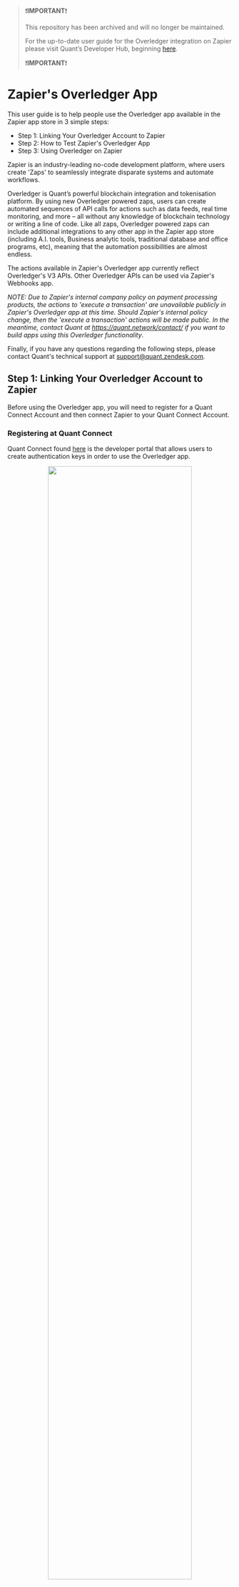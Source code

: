 > ❗**IMPORTANT**❗
>
> This repository has been archived and will no longer be maintained.
>
> For the up-to-date user guide for the Overledger integration on Zapier please visit Quant’s Developer Hub, beginning [here](https://developers.quant.network/docs/zapier).
>
> ❗**IMPORTANT**❗

# Zapier's Overledger App

This user guide is to help people use the Overledger app available in the Zapier app store in 3 simple steps:

- Step 1: Linking Your Overledger Account to Zapier
- Step 2: How to Test Zapier's Overledger App
- Step 3: Using Overledger on Zapier

Zapier is an industry-leading no-code development platform, where users create 'Zaps' to seamlessly integrate disparate systems and automate workflows.

Overledger is Quant’s powerful blockchain integration and tokenisation platform. By using new Overledger powered zaps, users can create automated sequences of API calls for actions such as data feeds, real time monitoring, and more – all without any knowledge of blockchain technology or writing a line of code. Like all zaps, Overledger powered zaps can include additional integrations to any other app in the Zapier app store (including A.I. tools, Business analytic tools, traditional database and office programs, etc), meaning that the automation possibilities are almost endless.

The actions available in Zapier's Overledger app currently reflect Overledger's V3 APIs. Other Overledger APIs can be used via Zapier's Webhooks app. 

*NOTE: Due to Zapier's internal company policy on payment processing products, the actions to 'execute a transaction' are unavailable publicly in Zapier's Overledger app at this time. Should Zapier's internal policy change, then the 'execute a transaction' actions will be made public. In the meantime, contact Quant at https://quant.network/contact/ if you want to build apps using this Overledger functionality*.

Finally, if you have any questions regarding the following steps, please contact Quant's technical support at support@quant.zendesk.com.


## Step 1: Linking Your Overledger Account to Zapier

Before using the Overledger app, you will need to register for a Quant Connect Account and then connect Zapier to your Quant Connect Account.

### Registering at Quant Connect

Quant Connect found [here](https://connect.quant.network/login) is the developer portal that allows users to create authentication keys in order to use the Overledger app. 

<p align="center" width="100%">
    <img src="./images/login.png" width=80% height=80%>
</p>

Your first step will be to click on the 'setup an account' link, directing you [here](https://connect.quant.network/register). Then you will need to follow the steps displayed on screen. 

### Creating an Application

Once registered, you will need to create an application in order to access the authentication keys to use in Zapier. To create an application, browse to the [My Applications section](https://connect.quant.network/my-applications/) seen below:

<p align="center" width="100%">
    <img src="./images/my-applications.png" width=80% height=80%>
</p>

Now click on the orange cross button on the top right of the screen in order to add a new application. After which you will be presented with the following screen:

<p align="center" width="100%">
    <img src="./images/registerApplication1.png" width=80% height=80%>
</p>

Enter your application name and be sure to enable your application for testnet signing by ticking the 'Enable testnet signing' box. Next select the networks that this application will be associated with, e.g.:

*Note that for free trial accounts, you will currently be allowed to access 2 test blockchain networks*.

<p align="center" width="100%">
    <img src="./images/registerApplication2.png" width=80% height=80%>
</p>

You will then be presented with your application details that have been generated and added to your Quant Connect account, like so:

<p align="center" width="100%">
    <img src="./images/applicationKeys.png" width=80% height=80%>
</p>

The `clientId`, `clientSecret`, `transaction signing key id` and `transaction signing name` are all important information that you will use in Zapier at different points. More specifically `clientId` and `clientSecret` are your Overledger Platform authentication keys, whereas `transaction signing key id` is your blockchain account for all of your selected blockchain networks and `transaction signing name` is required for the 'Sign Transaction' and 'Prepare, Sign and Execute a Smart Contract Transaction' actions in the Overledger Platform app.

*Note 1: The `clientSecret` is of course meant to be secret information. If it has been exposed, consider this application compromised and therefore do not continue to use it.*

*Note 2: You can access your application details at any time by clicking on the eye icon under actions on the My Applications screen:*

<p align="center" width="100%">
    <img src="./images/applicationActions.png" width=20% height=20%>
</p>

*Note 3: You will need to fund the key generated in your application with some testnet currency before you can sign transactions in through Overledger. To do so, copy the `transaction signing key id` and head over to any faucet compatible with your chosen network to receive tokens. Faucets are discussed in Step 2 below.*

### Adding Authentication Details into Zapier

Now that you have a `clientId` and a `clientSecret` from Quant Connect, we can add them into Zapier in order to establish an authenticated connection to the Overledger Platform.

To do so, browse to the 'your apps' section of your Zapier account [here](https://zapier.com/app/connections).

<p align="center" width="100%">
    <img src="./images/ZapierApps.png" width=20% height=20%>
</p>

Then click on the '+ Add Connection' button:

<p align="center" width="100%">
    <img src="./images/AddConnection.png" width=60% height=60%>
</p>

Search for Overledger in the pop up box:

<p align="center" width="100%">
    <img src="./images/overledgerConnection.png" width=40% height=40%>
</p>

Now in the new screen, add the `clientId` and `clientSecret` parameters from the application you just created in Quant Connect:

<p align="center" width="100%">
    <img src="./images/clientIdAndSecret.png" width=60% height=60%>
</p>

Once complete, when you return to the 'your apps' section of your Zapier account, you will see that the 'Overledger Platform' has been added and the `clientId` you entered is available, like so:

<p align="center" width="100%">
    <img src="./images/newConnection.png" width=60% height=60%>
</p>

Now you are ready to start creating Overledger powered Zaps!


## Step 2: How to Test Zapier's Overledger App

Before we go into the specifics of the Overledger Zapier App, we provide the following information for all of the available blockchain networks, so that you can perform accurate testing:

- **Block Explorer**: How to browse the transactions for this blockchain network via a user interface.
- **Faucet**: How to get free testnet tokens for a test network. You need to receive test tokens in order to perform transactions on a test network. Note these are not available for main networks, because you will need to buy tokens from an exchange in order to transact. 
- **Example Smart Contracts**: Where to find example smart contracts deployed on a test network that can be used for easy Zapier action and trigger testing. This is not available for main networks as you can deploy your own smart contracts after testing them on one of our available test networks.

### Ethereum Sepolia Testnet

#### Block Explorers

- [Etherscan](https://sepolia.etherscan.io/).

#### Faucets

- [Chainstack Faucet](https://faucet.chainstack.com/sepolia-testnet-faucet) (only provides tokens to an account holding real ETH)
- [Alchemy Faucet](https://sepoliafaucet.com/)  (only provides tokens to an account holding real ETH)
- [Infura Faucet](https://www.infura.io/faucet/sepolia)
- [QuickNode Faucet](https://faucet.quicknode.com/ethereum/sepolia) (only provides tokens to an account holding real ETH)

#### Example Contracts

- Contract for General Function Testing: [0x3a637d769ed8530b483eeae70923d73dbad916c6](https://sepolia.etherscan.io/address/0x3a637d769ed8530b483eeae70923d73dbad916c6#code).
- Contract for Basic Parameter Type Testing: [0x0b13ce1dc7e2f04494e0d0a6b48d63641397e8eb](https://sepolia.etherscan.io/address/0x0b13ce1dc7e2f04494e0d0a6b48d63641397e8eb#code)
- Contract for Basic Parameter Type Event Testing: [0xeae97f80c62a8cf1ab4953e1ea85fb0c34d302c5](https://sepolia.etherscan.io/address/0xeae97f80c62a8cf1ab4953e1ea85fb0c34d302c5#code).

### Ethereum Goerli Testnet

#### Block Explorers

- [Etherscan](https://goerli.etherscan.io/).
  
#### Faucets

- [Chainstack Faucet](https://faucet.chainstack.com/goerli-testnet-faucet) 
- [Alchemy Faucet](https://goerlifaucet.com/) (only provides tokens to an account holding real ETH)
- [QuickNode Faucet](https://faucet.quicknode.com/ethereum/goerli/) (only provides tokens to an account holding real ETH)

#### Example Contracts

- Contract for General Function Testing: [0x3a637d769ed8530b483eeae70923d73dbad916c6](https://goerli.etherscan.io/address/0x3a637d769ed8530b483eeae70923d73dbad916c6#code).
- Contract for Basic Parameter Type Testing: [0x09ee73d29af30aaf6399b1c37c59e58e6406cdd6](https://goerli.etherscan.io/address/0x09ee73d29af30aaf6399b1c37c59e58e6406cdd6#code).
- Contract for Basic Parameter Type Event Testing: [0x0234c2a616e7a26cfd92b92b66324ad168794396](https://goerli.etherscan.io/address/0x0234c2a616e7a26cfd92b92b66324ad168794396#code).

### Polygon Mumbai Testnet

#### Block Explorers

- [Polygonscan](https://mumbai.polygonscan.com/).

#### Faucets

- [Polygon Faucet](https://faucet.polygon.technology/)
- [Alchemy Faucet](https://mumbaifaucet.com/)

#### Example Contracts

- Contract for General Function Testing: [0x59b01303288151bcaa11764309860e6dd99fce58](https://mumbai.polygonscan.com/address/0x59b01303288151bcaa11764309860e6dd99fce58#code).
- Contract for Basic Parameter Type Testing: [0xf246E076F6E3a172f66c02d3b300fc4F3B14b6e5](https://mumbai.polygonscan.com/address/0xf246E076F6E3a172f66c02d3b300fc4F3B14b6e5#code).
- Contract for Basic Parameter Type Event Testing: [0x8590d37d55049de2555f0f9541325e7fe6b19b17](https://mumbai.polygonscan.com/address/0x8590d37d55049de2555f0f9541325e7fe6b19b17#code).

### Avalanche Fuji Testnet

#### Block Explorers

- [Snowtrace.dev](https://snowtrace.dev/).
- [Snowtrace.io](https://testnet.snowtrace.io/).

#### Faucets

- [Avalanche Faucet](https://core.app/tools/testnet-faucet)

### Example Contracts

- Contract for General Function Testing: [0x31840eb575e09b8724e7da13184b420692435415](https://testnet.snowtrace.io/address/0x31840eb575e09b8724e7da13184b420692435415#code).
- Contract for Basic Parameter Type Testing: [0x0234c2a616e7a26cfd92b92b66324ad168794396](https://testnet.snowtrace.io/address/0x0234c2a616e7a26cfd92b92b66324ad168794396#code).
- Contract for Basic Parameter Type Event Testing: [0x59b01303288151bcaa11764309860e6dd99fce58](https://testnet.snowtrace.io/address/0x59b01303288151bcaa11764309860e6dd99fce58#code).

### Xdc Apothem Testnet

#### Block Explorers

- [Blocksscan](https://apothem.blocksscan.io/).
  
#### Faucets

- [XDC Network Faucet](https://faucet.apothem.network/)

#### Example Contracts

- Contract for General Function Testing: [xdc9fa4c0d6c830c6807ad18258d3ea20a363811991](https://apothem.xinfinscan.com/address/xdc9fa4c0d6c830c6807ad18258d3ea20a363811991#readContract)
- Contract for Basic Parameter Type Testing: [xdc6f91da0d3819710e49544c595d5b0544e5338837](https://apothem.blocksscan.io/address/xdc6f91da0d3819710e49544c595d5b0544e5338837#readContract).
- Contract for Basic Parameter Type Event Testing: [xdc014113d78cde64dcf73d2717b5b2249279f1b4d5](https://apothem.blocksscan.io/address/xdc014113d78cde64dcf73d2717b5b2249279f1b4d5#readContract).

### Ethereum Mainnet

#### Block Explorers

- [Etherscan](https://etherscan.io/).

### Polygon Mainnet

#### Block Explorers

- [Polygonscan](https://polygonscan.com/).

### Avalanche C-Chain Mainnet

#### Block Explorers

- [Snowtrace.dev](https://snowtrace.dev/).
- [Snowtrace.io](https://snowtrace.io/).

### XDC Network Mainnet

#### Block Explorers

- [Blocksscan](https://explorer.xinfin.network/).

## Step 3: Using Overledger on Zapier

A quick-start guide to using Zapier can be found [here](https://zapier.com/resources/guides/quick-start). 

The Overledger App on Zapier has available triggers and actions.

All of the triggers and actions fall into two main categories:

1. Reading Data: Overledger allows data to be read from the blockchain. Currently, in the Zapier Overledger app, users can read data from specific smart contract functions.
2. Monitoring Data: Overledger allows for the possibility to monitor either (a) smart contracts for event firings; or (b) blockchain accounts for when a transaction is sent to or from a particular address. In the Zapier Overledger app, users can create, read, update, and delete webhooks monitoring both smart contracts and blockchain accounts.

All of these categories of functionality share consistent input fields as well as having some additional bespoke fields, both of which will be discussed over the next few subsections. 

### Available Overledger Instance, Technology and Network Combinations

Each Zapier Overledger trigger and action requires you to define the Overledger Instance, the Blockchain Technology, and the Blockchain Network to interact with.

The currently available options on Zapier are listed in the following table:

| Overledger Instance | Technology | Network |
| ----------- | ----------- | ----------- |
| Sandbox | ethereum | ethereum sepolia testnet |
| Sandbox | ethereum | ethereum goerli testnet |
| Sandbox | ethereum | polygon mumbai testnet |
| Sandbox | ethereum | avalanche fuji testnet |
| Sandbox | ethereum | xdc apothem testnet |
| Production | ethereum | ethereum mainnet |
| Production | ethereum | polygon mainnet |
| Production | ethereum | avalanche c-chain mainnet |
| Production | ethereum | 	xdc network mainnet |

As you can see, the `Sandbox` Overledger instance allows you to connect to test blockchain `networks` (which hold no real-world value tokens), whereas the Production Overledger instance allows you to connect to the main blockchain networks (which hold tokens with a real value).

Also note that currently, Zapier only supports the Ethereum blockchain `technology`. In the future additional technologies can be added to the Zapier integration if required. Contact [Quant](https://quant.network/) if you have any questions regarding this.


### Reading Data from a Blockchain

Reading data from a blockchain can be completed in one Zapier action in the Overledger app, called `Read a Smart Contract Function`.

Once you have selected this action and your Overledger Platform account (which you setup in Step 1 above), you should fill in the action input fields, which we break down into the following points below:

1. Select the Overledger Instance, Technology and Network

The possible options are listed above.

*In the following examples, we will be using the `Sandbox` Overledger Instance with the `ethereum` Technology and the `polygon Mumbai testnet` network.*

2. Select the Smart Contract Identifier

Overledger requires you to define the specific identifier of the smart contract you want to read from. For Ethereum technologies, this identifier is equal to the contract's address.

For testing, you can use the example smart contract identifiers found [here](##smart-contract-addresses).

*In the following examples, we will be using the 'Basic Parameter Type Testing Contract' deployed on the polygon mumbai network at this address [0xf246E076F6E3a172f66c02d3b300fc4F3B14b6e5](https://mumbai.polygonscan.com/address/0xf246E076F6E3a172f66c02d3b300fc4F3B14b6e5#code). Therefore the smart contract identifier of this smart contract is `0xf246E076F6E3a172f66c02d3b300fc4F3B14b6e5`.*

3. Select the Function Name

Overledger requires you to define the specific name of the smart contract function you want to read. 

You will have to look at the smart contract code to understand the functions available for this contract. Potentially you will have the code available to you locally. Or you will need to go to a block explorer and search for that particular contract identifier and look at the code in the block explorer - if it is available. Smart contract code might not have been uploaded to a block explorer as this is a manual and optional process conducted by the creator of the smart contract.

*For example, we can see in the polygonscan block explorer [here](https://mumbai.polygonscan.com/address/0xf246E076F6E3a172f66c02d3b300fc4F3B14b6e5#readContract), that possible read function names include: (a) `number`; (b) `readOneAInputOneAOutput`; (c) `readOneUIInputsTwoUIOutputOneTwoEight`; (d) `readTwoSInputsOneSOutput`; and (e) `readTwoUIInputsTwoUIOutputs`.*

4. Understand the Function's Input and Output Parameters

Overledger requires you to define the input and output parameters of the smart contract function you want to read from. 

Each input parameter needs a `type` and `value` parameter. Whereas each output parameter requires a `type` parameter. 
 
For each Ethereum technology based network, Overledger supports the core Solidity Types described [here](https://docs.soliditylang.org/en/latest/types.html). They are as follows: 
- Basic Types: `uint`, `int`, `string`, `address`, `bool`, `bytes`, any of the following `{uint8,uint16,...,uint248,uint256}` and any of the following `{bytes1,bytes2,...bytes31,bytes32}`
- Dynamic Array Types: `uint[]`,`int[]`,`string[]`,`address[]`,`bool[]`, `bytes[]`, any of the following `{uint8[],uint16[],...,uint248[],uint256[]}` and any of the following `{bytes1[],bytes2[],...bytes31[],bytes32[]}`
- Fixed Array Types: `uint[X]`,`int[X]`,`string[X]`,`address[X]`,`bool[X]`,`bytes[X]`, any of the following `{uint8[X],uint16[X],...,uint248[X],uint256[X]}` and any of the following `{bytes1[X],bytes2[X],...bytes31[X],bytes32[X]}`, where `X` is an unsigned integer.
  
*For example, we can see in the polygonscan block explorer [here](https://mumbai.polygonscan.com/address/0xf246E076F6E3a172f66c02d3b300fc4F3B14b6e5#readContract), that possible read function options include: (a) the `number` function - requiring no inputs and one `uint256` type output; (b) the `readOneAInputOneAOutput` function - requiring one `address` type input and one `address` type output; (c) the `readOneUIInputsTwoUIOutputOneTwoEight` function - requiring one `uint128` type input and two `uint128` type outputs; (d) the `readTwoSInputsOneSOutput` function - requiring two `string` type inputs and one `string` type output; and (e) the `readTwoUIInputsTwoUIOutputs` function - requiring two `uint` type inputs and two `uint` type outputs.*

5. Example Request and Responses

This Zapier Overledger action relates to the Overledger Platform API found [here](https://docs.overledger.io/V3.0.0/tag/Create-A-Smart-Contract-Read-Transaction).

Note that the contract used for testing is a simple one where all the read functions have very basic functionality - to return the same value as given in the input.

*For our Zapier examples we present the following screenshots*:

(a) number - requiring no inputs and one `uint256` type output. Input Fields example:

<p align="center" width="100%">
    <img src="./images/ZeroInputsOneOutputRequest.png" width=40% height=40%>
</p>

(a) number - requiring no inputs and one `uint256` type output. Response body example:

<p align="center" width="100%">
    <img src="./images/ZeroInputsOneOutputResponse.png" width=40% height=40%>
</p>

(b) readOneAInputOneAOutput - requiring one `address` type input and one `address` type output. Input Fields example:

<p align="center" width="100%">
    <img src="./images/OneInputOneOutputRequest.png" width=40% height=40%>
</p>

(b) readOneAInputOneAOutput - requiring one `address` type input and one `address` type output. Response body example:

<p align="center" width="100%">
    <img src="./images/OneInputOneOutputResponse.png" width=40% height=40%>
</p>

(c) readOneUIInputsTwoUIOutputOneTwoEight - requiring one `uint128` type input and two `uint128` type outputs. Input Fields example:

<p align="center" width="100%">
    <img src="./images/OneInputTwoOutputsRequest.png" width=40% height=40%>
</p>

(c) readOneUIInputsTwoUIOutputOneTwoEight - requiring one `uint128` type input and two `uint128` type outputs. Response body example:

<p align="center" width="100%">
    <img src="./images/OneInputTwoOutputsResponse.png" width=40% height=40%>
</p>

(d) readTwoSInputsOneSOutput - requiring two `string` type inputs and one `string` type output. Input Fields example:

<p align="center" width="100%">
    <img src="./images/TwoInputsOneOutputRequest.png" width=40% height=40%>
</p>

(d) readTwoSInputsOneSOutput - requiring two `string` type inputs and one `string` type output. Response body example:

<p align="center" width="100%">
    <img src="./images/TwoInputsOneOutputResponse.png" width=40% height=40%>
</p>

(e) readTwoUIInputsTwoUIOutputs - requiring two `uint` type inputs and two `uint` type outputs. Input Fields example:

<p align="center" width="100%">
    <img src="./images/TwoInputsTwoOutputsRequest.png" width=40% height=40%>
</p>

(e) readTwoUIInputsTwoUIOutputs - requiring two `uint` type inputs and two `uint` type outputs. Response body example:

<p align="center" width="100%">
    <img src="./images/TwoInputsTwoOutputsResponse.png" width=40% height=40%>
</p>


### Monitoring Data on a Blockchain

Registering to monitor a smart contract or blockchain account can be completed in one Zapier action, called `Create a Webhook` in the Overledger app.

Once you have selected this action and your Overledger account (which you setup in Step 1 above), you should fill in the action input fields, which we break down into the following points below:

1. Select the Overledger Instance, Technology and Network

The possible options are listed above.

2. Select the Webhook Type and Address

Overledger requires you to define the specific webhook type and the address. Overledger supports two types of webhooks:

- Account: Monitoring transactions sent to or from a particular address.
- Smart Contract: Monitoring events fired (emitted) from a smart contract.

You should select the webhook type you prefer and then input the address, which will be equal to the smart contract identifier, should you want to monitor a particular smart contract.

For testing, you can use the example smart contract identifiers found [here](##smart-contract-addresses).

*In the following examples, for the smart contract monitoring testing we will be using the 'Basic Parameter Type Event Testing Contract' deployed on the polygon mumbai network at this address [0x8590d37d55049de2555f0f9541325e7fe6b19b17](https://mumbai.polygonscan.com/address/0x8590d37d55049de2555f0f9541325e7fe6b19b17#code). Therefore the smart contract identifier of this smart contract is `0x8590d37d55049de2555f0f9541325e7fe6b19b17`. Whereas for the account testing, we will be using the non-smart contract account at this address[0x1789d90438333751fdcca0d03d8952168b99ef02](https://mumbai.polygonscan.com/address/0x1789d90438333751fdcca0d03d8952168b99ef02), Therefore the identifier of this account is `0x1789d90438333751fdcca0d03d8952168b99ef02`*
  
3. Example Request and Responses

This Zapier Overledger action relates to the two different Overledger APIs found [here](https://docs.overledger.io/V3.0.0/tag/Create-Webhook-for-Smart-Contract-Events) (for the smart contract webhook type) and [here](https://docs.overledger.io/V3.0.0/tag/Create-Webhook-for-Account-Updates) for the account webhook type.

*For our Zapier examples we present the following screenshots*:

(i) Create a smart contract webhook. Input Fields:

<p align="center" width="100%">
    <img src="./images/createWebhookSmartContractRequest.png" width=40% height=40%>
</p>

(i) Create a smart contract webhook. Response body:

<p align="center" width="100%">
    <img src="./images/createWebhookSmartContractResponse.png" width=40% height=40%>
</p>

(ii) Create an account webhook. Input Fields:

<p align="center" width="100%">
    <img src="./images/createWebhookAccountRequest.png" width=40% height=40%>
</p>

(ii) Create an account webhook. Response body:

<p align="center" width="100%">
    <img src="./images/createWebhookAccountResponse.png" width=40% height=40%>
</p>


4. Await callback data

Once the monitoring has been setup, Overledger will serve data as and when it occurs. To trigger this process a transaction will have to be sent to the monitored address (for the account webhook type to fire), and additionally this transaction will have to trigger a smart contract event (for the smart contract webhook type to fire).

*For our Zapier examples we present the following example data*:

(i) Create a smart contract webhook. callback data:

The following is example callback data received for an example webhookId when a smart contract emits an event.
```
{
  "type": "smartContractEvent",
  "webhookId": "6c964253-4b10-43a5-a812-9b30e92275a3",
  "location": {
    "technology": "ethereum",
    "network": "polygon mumbai testnet"
  },
  "smartContractEventUpdateDetails": {
    "smartContractId": "0x8590d37d55049de2555f0f9541325e7fe6b19b17",
    "nativeData": {
      "removed": false,
      "logIndex": 0,
      "transactionIndex": 0,
      "transactionHash": "0xde2bbf9704d726ff395eb78217e9acb226b0ecb0b609021cccd7e67d99763db2",
      "blockHash": "0x6d1a13d15fd0a90f361d3e368830bbe45c628382c4533d10f1a23ae699c781cc",
      "blockNumber": "0x28b2471",
      "address": "0x8590d37d55049de2555f0f9541325e7fe6b19b17",
      "data": "0x0000000000000000000000001789d90438333751fdcca0d03d8952168b99ef02",
      "topics": [
        "0x2d1801d4e6df986759c8582affebc974bcf0cacfd5d2ab120eb776efa53dffa2"
      ]
    }
  }
}
```
To parse this callback data correctly, you will need to have access to the smart contract code to understand it. Please refer [here](https://codeburst.io/deep-dive-into-ethereum-logs-a8d2047c7371) to understand how to decode smart contract events.

(ii) Create an account webhook. Callback data:

Account callback data is simpler than smart contract callback data, making it easier to understand. Below is example callback data received for an example webhookId when a transaction is sent to or from the monitored address.

```
{
  "type": "account",
  "webhookId": "20f6ce08-04b4-4ce4-94eb-e2304a0737af",
  "accountId": "0x282f70d5af34aedaac479b12a08e189bbee83066",
  "location": {
    "technology": "ethereum",
    "network": "polygon mumbai testnet"
  },
  "transactionId": "0xd65c16e476a5ad5fa89ffe14512bd7984e575a4370ac86ccfb88202da20f9262"
}
```

5. Manage your webhook

Now that your webhook is up and running, through one Zapier action in the Overledger app, you can do the following:

- Read it via the `Read a Webhook` action; 
- Update it (by providing a new callback URL) via the `Update a Webhook` action; or
- Delete it via the `Delete a Webhook` action.

Additionally, you can read all the webhooks associated with this clientId via the `Read Webhooks` action. 
